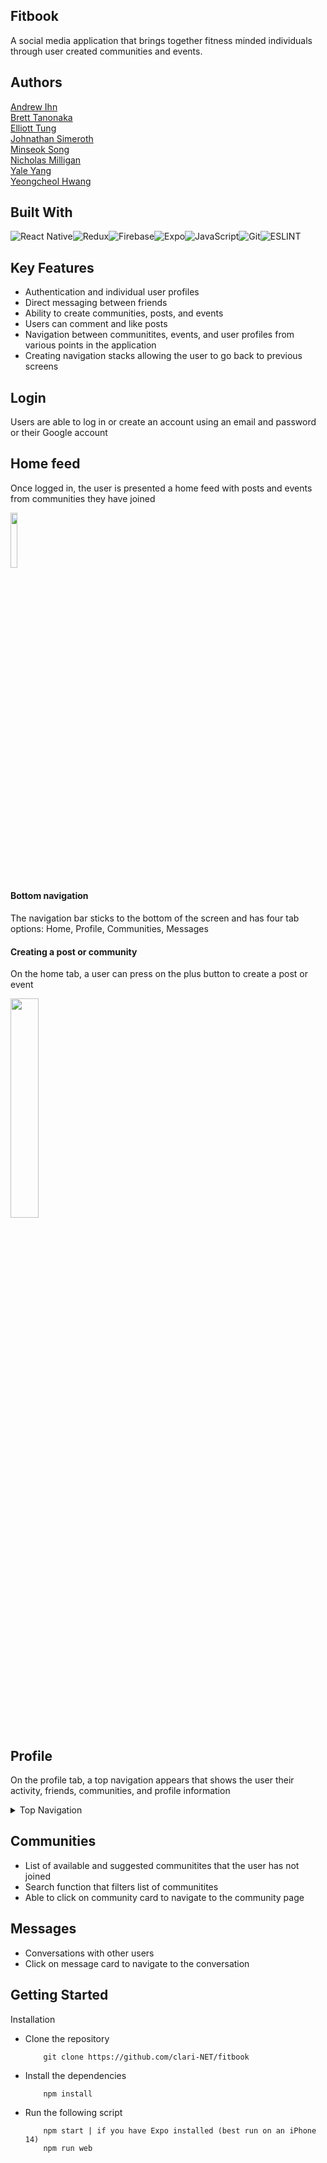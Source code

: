 ## Fitbook

A social media application that brings together fitness minded individuals through user created communities and events.

## Authors

[Andrew Ihn](https://github.com/roormade)\
[Brett Tanonaka](https://github.com/B-Tanonaka)\
[Elliott Tung](https://github.com/elliott234)\
[Johnathan Simeroth](https://github.com/johnsimeroth)\
[Minseok Song](https://github.com/msong1)\
[Nicholas Milligan](https://github.com/NicMilli)\
[Yale Yang](https://github.com/yaleyang5)\
[Yeongcheol Hwang](https://github.com/yeonghwang94)

## Built With
![React Native](https://img.shields.io/badge/react_native-%2320232a.svg?style=for-the-badge&logo=react&logoColor=%2361DAFB)![Redux](https://img.shields.io/badge/redux-%23593d88.svg?style=for-the-badge&logo=redux&logoColor=white)![Firebase](https://img.shields.io/badge/firebase-%23039BE5.svg?style=for-the-badge&logo=firebase)![Expo](https://img.shields.io/badge/expo-1C1E24?style=for-the-badge&logo=expo&logoColor=#D04A37)![JavaScript](https://img.shields.io/badge/JavaScript-323330?style=for-the-badge&logo=javascript&logoColor=F7DF1E)![Git](https://img.shields.io/badge/GIT-E44C30?style=for-the-badge&logo=git&logoColor=white)![ESLINT](https://img.shields.io/badge/eslint-3A33D1?style=for-the-badge&logo=eslint&logoColor=white)

## Key Features
- Authentication and individual user profiles
- Direct messaging between friends
- Ability to create communities, posts, and events
- Users can comment and like posts
- Navigation between communitites, events, and user profiles from various points in the application
- Creating navigation stacks allowing the user to go back to previous screens

## Login
Users are able to log in or create an account using an email and password or their Google account

## Home feed
Once logged in, the user is presented a home feed with posts and events from communities they have joined

<img src="https://github.com/clari-NET/fitbook/assets/118404699/62638f1e-2278-42c9-8a08-7c666dab5b95" width="15%" height="15%"/>

#### Bottom navigation
The navigation bar sticks to the bottom of the screen and has four tab options: Home, Profile, Communities, Messages

#### Creating a post or community
On the home tab, a user can press on the plus button to create a post or event

<img src="https://github.com/clari-NET/fitbook/assets/118404699/62638f1e-2278-42c9-8a08-7c666dab5b95" width="30%" height="30%"/>

## Profile
On the profile tab, a top navigation appears that shows the user their activity, friends, communities, and profile information
<div>
	<details>
		<summary>Top Navigation</summary>
		<div>
      <h4>Activity</h4>
      <p>Comments and posts</p>
    </div>
    <div>
      <h4>Friends</h4>
      <p>List of friends that the user can choose to direct message</p>
    </div>
    <div>
      <h4>Communities</h4>
      <p>Communities user has joined</p>
    </div>
    <div>
      <h4>Profile</h4>
      <p>User information such as username, statistics, profile photo</p>
    </div>
	</details>
</div>

## Communities
<ul>
	<li>List of available and suggested communitites that the user has not joined</li>
	<li>Search function that filters list of communitites</li>
  <li>Able to click on community card to navigate to the community page</li>
</ul>

## Messages
<ul>
	<li>Conversations with other users</li>
	<li>Click on message card to navigate to the conversation</li>
</ul>

## Getting Started

Installation
- Clone the repository
    ```
        git clone https://github.com/clari-NET/fitbook
    ```
- Install the dependencies
    ```
        npm install
    ```
- Run the following script
    ```
        npm start | if you have Expo installed (best run on an iPhone 14)
        npm run web
    ```
